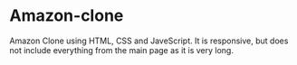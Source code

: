 # Amazon-clone
 Amazon Clone using HTML, CSS and JaveScript. It is responsive, but does not include everything from the main page as it is very long.
